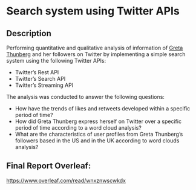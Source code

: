 # Search system using Twitter APIs

## Description 
Performing quantitative and qualitative analysis of information of [Greta Thunberg](https://twitter.com/GretaThunberg?ref_src=twsrc%5Egoogle%7Ctwcamp%5Eserp%7Ctwgr%5Eauthor) and her followers on Twitter by implementing a simple search system using the following Twitter APIs:
* Twitter’s Rest API
* Twitter’s Search API
* Twitter’s Streaming API

The analysis was conducted to answer the following questions: 
* How have the trends of likes and retweets developed within a specific period of time? 
* How did Greta Thunberg express herself on Twitter over a specific period of time according to a word cloud analysis? 
* What are the characteristics of user profiles from Greta Thunberg’s followers based in the US and in the UK according to word clouds analysis?

## Final Report Overleaf:
https://www.overleaf.com/read/wnxznwscwkdx
